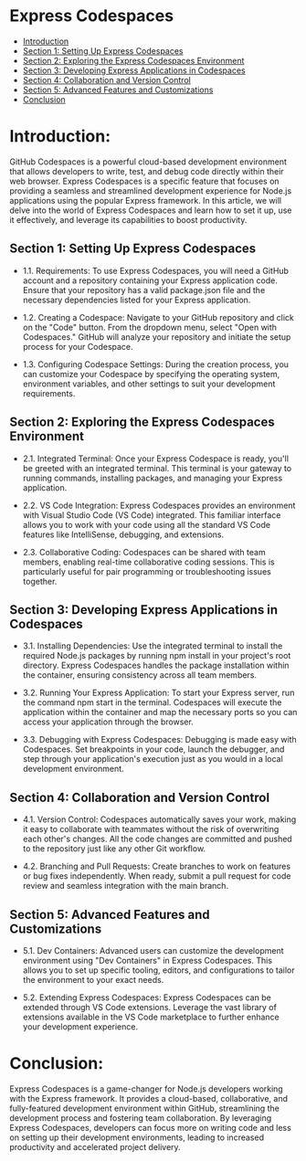 # Express Codespaces

- [Introduction](#introduction)
- [Section 1: Setting Up Express Codespaces](#section-1-setting-up-express-codespaces)
- [Section 2: Exploring the Express Codespaces Environment](#section-2-exploring-the-express-codespaces-environment)
- [Section 3: Developing Express Applications in Codespaces](#section-3-developing-express-applications-in-codespaces)
- [Section 4: Collaboration and Version Control](#section-4-collaboration-and-version-control)
- [Section 5: Advanced Features and Customizations](#section-5-advanced-features-and-customizations)
- [Conclusion](#conclusion)

# Introduction:

GitHub Codespaces is a powerful cloud-based development environment that allows developers to write, test, and debug code directly within their web browser. Express Codespaces is a specific feature that focuses on providing a seamless and streamlined development experience for Node.js applications using the popular Express framework. In this article, we will delve into the world of Express Codespaces and learn how to set it up, use it effectively, and leverage its capabilities to boost productivity.

## Section 1: Setting Up Express Codespaces

- 1.1. Requirements:
To use Express Codespaces, you will need a GitHub account and a repository containing your Express application code. Ensure that your repository has a valid package.json file and the necessary dependencies listed for your Express application.

- 1.2. Creating a Codespace:
Navigate to your GitHub repository and click on the "Code" button. From the dropdown menu, select "Open with Codespaces." GitHub will analyze your repository and initiate the setup process for your Codespace.

- 1.3. Configuring Codespace Settings:
During the creation process, you can customize your Codespace by specifying the operating system, environment variables, and other settings to suit your development requirements.

## Section 2: Exploring the Express Codespaces Environment

- 2.1. Integrated Terminal:
Once your Express Codespace is ready, you'll be greeted with an integrated terminal. This terminal is your gateway to running commands, installing packages, and managing your Express application.

- 2.2. VS Code Integration:
Express Codespaces provides an environment with Visual Studio Code (VS Code) integrated. This familiar interface allows you to work with your code using all the standard VS Code features like IntelliSense, debugging, and extensions.

- 2.3. Collaborative Coding:
Codespaces can be shared with team members, enabling real-time collaborative coding sessions. This is particularly useful for pair programming or troubleshooting issues together.

## Section 3: Developing Express Applications in Codespaces

- 3.1. Installing Dependencies:
Use the integrated terminal to install the required Node.js packages by running npm install in your project's root directory. Express Codespaces handles the package installation within the container, ensuring consistency across all team members.

- 3.2. Running Your Express Application:
To start your Express server, run the command npm start in the terminal. Codespaces will execute the application within the container and map the necessary ports so you can access your application through the browser.

- 3.3. Debugging with Express Codespaces:
Debugging is made easy with Codespaces. Set breakpoints in your code, launch the debugger, and step through your application's execution just as you would in a local development environment.

## Section 4: Collaboration and Version Control

- 4.1. Version Control:
Codespaces automatically saves your work, making it easy to collaborate with teammates without the risk of overwriting each other's changes. All the code changes are committed and pushed to the repository just like any other Git workflow.

- 4.2. Branching and Pull Requests:
Create branches to work on features or bug fixes independently. When ready, submit a pull request for code review and seamless integration with the main branch.

## Section 5: Advanced Features and Customizations

- 5.1. Dev Containers:
Advanced users can customize the development environment using "Dev Containers" in Express Codespaces. This allows you to set up specific tooling, editors, and configurations to tailor the environment to your exact needs.

- 5.2. Extending Express Codespaces:
Express Codespaces can be extended through VS Code extensions. Leverage the vast library of extensions available in the VS Code marketplace to further enhance your development experience.

# Conclusion:

Express Codespaces is a game-changer for Node.js developers working with the Express framework. It provides a cloud-based, collaborative, and fully-featured development environment within GitHub, streamlining the development process and fostering team collaboration. By leveraging Express Codespaces, developers can focus more on writing code and less on setting up their development environments, leading to increased productivity and accelerated project delivery.